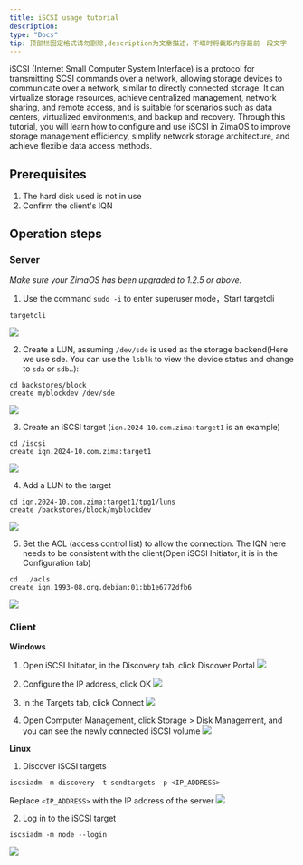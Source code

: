 ```yaml
---
title: iSCSI usage tutorial
description: 
type: "Docs"
tip: 顶部栏固定格式请勿删除,description为文章描述，不填时将截取内容最前一段文字
---
```


iSCSI (Internet Small Computer System Interface) is a protocol for transmitting SCSI commands over a network, allowing storage devices to communicate over a network, similar to directly connected storage. It can virtualize storage resources, achieve centralized management, network sharing, and remote access, and is suitable for scenarios such as data centers, virtualized environments, and backup and recovery. 
Through this tutorial, you will learn how to configure and use iSCSI in ZimaOS to improve storage management efficiency, simplify network storage architecture, and achieve flexible data access methods.
## Prerequisites
1. The hard disk used is not in use
2. Confirm the client's IQN

## Operation steps
### Server
*Make sure your ZimaOS has been upgraded to 1.2.5 or above.*

1. Use the command `sudo -i` to enter superuser mode，Start targetcli
```
targetcli
```

![](https://manage.icewhale.io/api/static/docs/1730362966225_image.png)

2. Create a LUN, assuming `/dev/sde` is used as the storage backend(Here we use sde. You can use the `lsblk` to view the device status and change to `sda` or `sdb`..):
```
cd backstores/block
create myblockdev /dev/sde
```

![](https://manage.icewhale.io/api/static/docs/1730362990127_image.png)

3. Create an iSCSI target (`iqn.2024-10.com.zima:target1` is an example)
```
cd /iscsi
create iqn.2024-10.com.zima:target1
```

![](https://manage.icewhale.io/api/static/docs/1730363013870_image.png)

4. Add a LUN to the target
```
cd iqn.2024-10.com.zima:target1/tpg1/luns
create /backstores/block/myblockdev
```

![](https://manage.icewhale.io/api/static/docs/1730363050568_image.png)

5. Set the ACL (access control list) to allow the connection. The IQN here needs to be consistent with the client(Open iSCSI Initiator, it is in the Configuration tab)
```
cd ../acls
create iqn.1993-08.org.debian:01:bb1e6772dfb6
```

![](https://manage.icewhale.io/api/static/docs/1730363186571_image.png)
### Client
**Windows**
1. Open iSCSI Initiator, in the Discovery tab, click Discover Portal
![](https://manage.icewhale.io/api/static/docs/1730363629547_image.png)

2. Configure the IP address, click OK
![](https://manage.icewhale.io/api/static/docs/1730363646462_image.png)

3. In the Targets tab, click Connect
![](https://manage.icewhale.io/api/static/docs/1730363656977_image.png)

4. Open Computer Management, click Storage > Disk Management, and you can see the newly connected iSCSI volume
![](https://manage.icewhale.io/api/static/docs/1730363667742_image.png)

**Linux**
1. Discover iSCSI targets
```
iscsiadm -m discovery -t sendtargets -p <IP_ADDRESS>
```

Replace `<IP_ADDRESS>` with the IP address of the server
![](https://manage.icewhale.io/api/static/docs/1730363793486_image.png)

2. Log in to the iSCSI target
```
iscsiadm -m node --login
```
![](https://manage.icewhale.io/api/static/docs/1730363899468_image.png)
